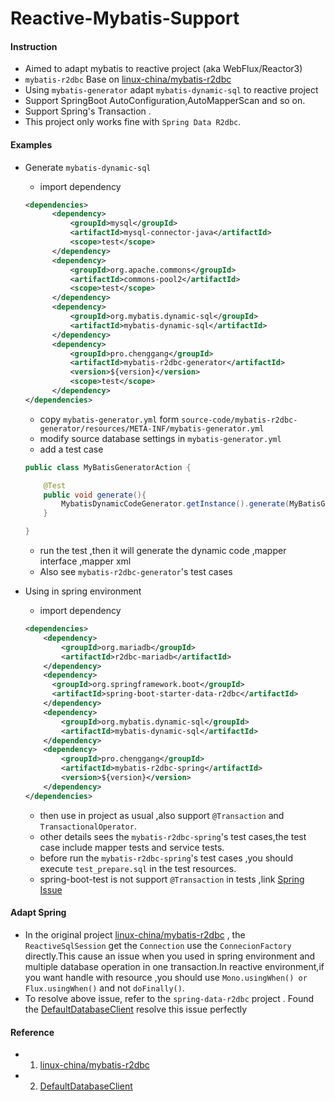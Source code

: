 # Reactive-Mybatis-Support

#### Instruction

* Aimed to adapt mybatis to reactive project (aka WebFlux/Reactor3)
* `mybatis-r2dbc` Base on [linux-china/mybatis-r2dbc](https://github.com/linux-china/mybatis-r2dbc) 
* Using `mybatis-generator` adapt `mybatis-dynamic-sql` to  reactive project
* Support SpringBoot AutoConfiguration,AutoMapperScan and so on.
* Support Spring's Transaction .
* This project only works fine with `Spring Data R2dbc`.

#### Examples

* Generate `mybatis-dynamic-sql` 

    * import dependency
    
    ```xml
    <dependencies>
          <dependency>
              <groupId>mysql</groupId>
              <artifactId>mysql-connector-java</artifactId>
              <scope>test</scope>
          </dependency>
          <dependency>
              <groupId>org.apache.commons</groupId>
              <artifactId>commons-pool2</artifactId>
              <scope>test</scope>
          </dependency>
          <dependency>
              <groupId>org.mybatis.dynamic-sql</groupId>
              <artifactId>mybatis-dynamic-sql</artifactId>
          </dependency>
          <dependency>
              <groupId>pro.chenggang</groupId>
              <artifactId>mybatis-r2dbc-generator</artifactId>
              <version>${version}</version>
              <scope>test</scope>
          </dependency>
    </dependencies>
    ```
    
    * copy `mybatis-generator.yml` form `source-code/mybatis-r2dbc-generator/resources/META-INF/mybatis-generator.yml`
    * modify source database settings in `mybatis-generator.yml`
    * add a test case 
    ```java
    public class MyBatisGeneratorAction {
    
        @Test
        public void generate(){
            MybatisDynamicCodeGenerator.getInstance().generate(MyBatisGeneratorAction.class);
        }
    
    }
    ```
    * run the test ,then it will generate the dynamic code ,mapper interface ,mapper xml
    * Also see `mybatis-r2dbc-generator`'s test cases
    
* Using in spring environment

    * import dependency
    
    ```xml
    <dependencies>
        <dependency>
            <groupId>org.mariadb</groupId>
            <artifactId>r2dbc-mariadb</artifactId>
        </dependency>
        <dependency>
          <groupId>org.springframework.boot</groupId>
          <artifactId>spring-boot-starter-data-r2dbc</artifactId>
        </dependency>
        <dependency>
            <groupId>org.mybatis.dynamic-sql</groupId>
            <artifactId>mybatis-dynamic-sql</artifactId>
        </dependency>
        <dependency>
            <groupId>pro.chenggang</groupId>
            <artifactId>mybatis-r2dbc-spring</artifactId>
            <version>${version}</version>
        </dependency>
    </dependencies>
    
    ```
    
    * then use in project as usual ,also support `@Transaction` and `TransactionalOperator`.
    * other details sees the `mybatis-r2dbc-spring`'s test cases,the test case include mapper tests and service tests.
    * before run the `mybatis-r2dbc-spring`'s test cases ,you should execute `test_prepare.sql` in the test resources.
    * spring-boot-test is not support `@Transaction` in tests ,link [Spring Issue](https://github.com/spring-projects/spring-framework/issues/24226)
    


#### Adapt Spring

* In the original project [linux-china/mybatis-r2dbc](https://github.com/linux-china/mybatis-r2dbc) ,
the `ReactiveSqlSession` get the `Connection` use the `ConnecionFactory` directly.This cause an issue when you used in
spring environment and multiple database operation in one transaction.In reactive environment,if you want handle with resource 
,you should use `Mono.usingWhen() or Flux.usingWhen()` and not `doFinally()`.
* To resolve above issue, refer to the `spring-data-r2dbc` project .
Found the [DefaultDatabaseClient](https://github.com/spring-projects/spring-data-r2dbc/blob/main/src/main/java/org/springframework/data/r2dbc/core/DefaultDatabaseClient.java)
 resolve this issue perfectly

#### Reference

* 1. [linux-china/mybatis-r2dbc](https://github.com/linux-china/mybatis-r2dbc)
* 2. [DefaultDatabaseClient](https://github.com/spring-projects/spring-data-r2dbc/blob/main/src/main/java/org/springframework/data/r2dbc/core/DefaultDatabaseClient.java)